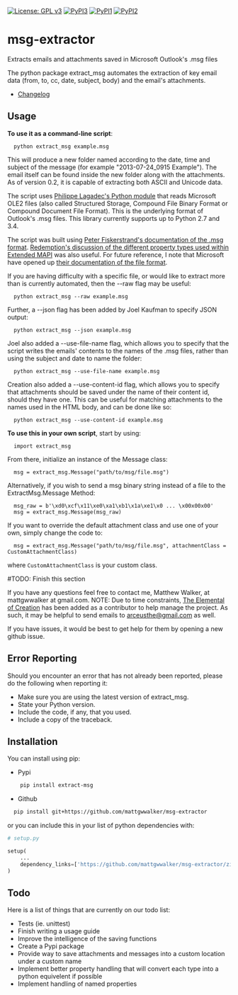 [![License: GPL v3](https://img.shields.io/badge/License-GPLv3-blue.svg)](LICENSE.txt)
[![PyPI3](https://img.shields.io/badge/pypi-0.20.8-blue.svg)](https://pypi.org/project/extract-msg/0.20.8/)
[![PyPI1](https://img.shields.io/badge/python-2.7+-brightgreen.svg)](https://www.python.org/downloads/release/python-2715/)
[![PyPI2](https://img.shields.io/badge/python-3.6+-brightgreen.svg)](https://www.python.org/downloads/release/python-367/)


msg-extractor
=============

Extracts emails and attachments saved in Microsoft Outlook's .msg files

The python package extract_msg automates the extraction of key email data (from, to, cc, date, subject, body) and the email's attachments.

* [Changelog](CHANGELOG.md)

Usage
-----

**To use it as a command-line script**:
```
  python extract_msg example.msg
```


This will produce a new folder named according to the date, time and subject of the message (for example "2013-07-24_0915 Example").  The email itself can be found inside the new folder along with the attachments.  As of version 0.2, it is capable of extracting both ASCII and Unicode data.

The script uses <a href="http://www.decalage.info/python/olefileio">Philippe Lagadec's Python module</a> that reads Microsoft OLE2 files (also called Structured Storage, Compound File Binary Format or Compound Document File Format).  This is the underlying format of Outlook's .msg files.  This library currently supports up to Python 2.7 and 3.4.

The script was built using <a href="http://www.fileformat.info/format/outlookmsg/index.htm">Peter Fiskerstrand's documentation of the .msg format</a>.  <a href="http://www.dimastr.com/redemption/utils.htm">Redemption's discussion of the different property types used within Extended MAPI</a> was also useful.  For future reference, I note that Microsoft have opened up <a href="http://msdn.microsoft.com/en-us/library/cc463912%28v=exchg.80%29.aspx">their documentation of the file format</a>.

If you are having difficulty with a specific file, or would like to extract more than is currently automated, then the --raw flag may be useful:
```
  python extract_msg --raw example.msg
```

Further, a --json flag has been added by Joel Kaufman to specify JSON output:
```
  python extract_msg --json example.msg
```

Joel also added a --use-file-name flag, which allows you to specify that the script writes the emails' contents to the names of the .msg files, rather than using the subject and date to name the folder:
```
  python extract_msg --use-file-name example.msg
```

Creation also added a --use-content-id flag, which allows you to specify that attachments should be saved under the name of their content id, should they have one.  This can be useful for matching attachments to the names used in the HTML body, and can be done like so:
```
  python extract_msg --use-content-id example.msg
```

**To use this in your own script**, start by using:
```
  import extract_msg
```

From there, initialize an instance of the Message class:
```
  msg = extract_msg.Message("path/to/msg/file.msg")
```

Alternatively, if you wish to send a msg binary string instead of a file to the ExtractMsg.Message Method:
```
  msg_raw = b'\xd0\xcf\x11\xe0\xa1\xb1\x1a\xe1\x0 ... \x00x00x00'
  msg = extract_msg.Message(msg_raw)
```

If you want to override the default attachment class and use one of your own, simply change the code to:
```
  msg = extract_msg.Message("path/to/msg/file.msg", attachmentClass = CustomAttachmentClass)
```
where `CustomAttachmentClass` is your custom class.

#TODO: Finish this section


If you have any questions feel free to contact me, Matthew Walker, at mattgwwalker at gmail.com.
NOTE: Due to time constraints, <a href="https://github.com/TheElementalOfCreation">The Elemental of Creation</a> has been added as a contributor to help manage the project.  As such, it may be helpful to send emails to arceusthe@gmail.com as well.

If you have issues, it would be best to get help for them by opening a new github issue.

Error Reporting
------------
Should you encounter an error that has not already been reported, please do the following when reporting it:
* Make sure you are using the latest version of extract_msg.
* State your Python version.
* Include the code, if any, that you used.
* Include a copy of the traceback.

Installation
------------

You can install using pip:

* Pypi
```bash
    pip install extract-msg
```

* Github
```sh
  pip install git+https://github.com/mattgwwalker/msg-extractor
```

or you can include this in your list of python dependencies with:
```python
# setup.py

setup(
    ...
    dependency_links=['https://github.com/mattgwwalker/msg-extractor/zipball/master'],
)
```

Todo
------------
Here is a list of things that are currently on our todo list:
* Tests (ie. unittest)
* Finish writing a usage guide
* Improve the intelligence of the saving functions
* Create a Pypi package
* Provide way to save attachments and messages into a custom location under a custom name
* Implement better property handling that will convert each type into a python equivelent if possible
* Implement handling of named properties
